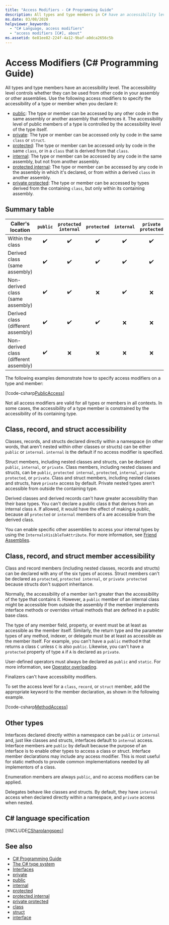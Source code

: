 ```yaml
---
title: "Access Modifiers - C# Programming Guide"
description: All types and type members in C# have an accessibility level which controls whether they can be used from other code. Review this list of access modifiers.
ms.date: 03/08/2020
helpviewer_keywords: 
  - "C# Language, access modifiers"
  - "access modifiers [C#], about"
ms.assetid: 6e81ee82-224f-4a12-9baf-a0dca2656c5b
---
```

# Access Modifiers (C# Programming Guide)

All types and type members have an accessibility level. The accessibility level controls whether they can be used from other code in your assembly or other assemblies. Use the following access modifiers to specify the accessibility of a type or member when you declare it:

- [public](../../language-reference/keywords/public.md): The type or member can be accessed by any other code in the same assembly or another assembly that references it. The accessibility level of public members of a type is controlled by the accessibility level of the type itself.
- [private](../../language-reference/keywords/private.md): The type or member can be accessed only by code in the same `class` or `struct`.
- [protected](../../language-reference/keywords/protected.md): The type or member can be accessed only by code in the same `class`, or in a `class` that is derived from that `class`.
- [internal](../../language-reference/keywords/internal.md): The type or member can be accessed by any code in the same assembly, but not from another assembly.
- [protected internal](../../language-reference/keywords/protected-internal.md): The type or member can be accessed by any code in the assembly in which it's declared, or from within a derived `class` in another assembly.
- [private protected](../../language-reference/keywords/private-protected.md): The type or member can be accessed by types derived from the containing `class`, but only within its containing assembly.

## Summary table

| Caller's location                      | `public` | `protected internal` | `protected` | `internal` | `private protected` | `private` |
| -------------------------------------- | :------: | :------------------: | :---------: | :--------: | :-----------------: | :-------: |
| Within the class                       |    ✔️️     |          ✔️           |      ✔️      |     ✔️      |          ✔️          |     ✔️     |
| Derived class (same assembly)          |    ✔️     |          ✔️           |      ✔️      |     ✔️      |          ✔️          |     ❌     |
| Non-derived class (same assembly)      |    ✔️     |          ✔️           |      ❌      |     ✔️      |          ❌          |     ❌     |
| Derived class (different assembly)     |    ✔️     |          ✔️           |      ✔️      |     ❌      |          ❌          |     ❌     |
| Non-derived class (different assembly) |    ✔️     |          ❌           |      ❌      |     ❌      |          ❌          |     ❌     |

The following examples demonstrate how to specify access modifiers on a type and member:

[!code-csharp[PublicAccess](~/samples/snippets/csharp/objectoriented/accessmodifiers.cs#PublicAccess)]

Not all access modifiers are valid for all types or members in all contexts. In some cases, the accessibility of a type member is constrained by the accessibility of its containing type.

## Class, record, and struct accessibility  

Classes, records, and structs declared directly within a namespace (in other words, that aren't nested within other classes or structs) can be either `public` or `internal`. `internal` is the default if no access modifier is specified.

Struct members, including nested classes and structs, can be declared `public`, `internal`, or `private`. Class members, including nested classes and structs, can be `public`, `protected internal`, `protected`, `internal`, `private protected`, or `private`. Class and struct members,  including nested classes and structs, have `private` access by default. Private nested types aren't accessible from outside the containing type.

Derived classes and derived records can't have greater accessibility than their base types. You can't declare a public class `B` that derives from an internal class `A`. If allowed, it would have the effect of making `A` public, because all `protected` or `internal` members of `A` are accessible from the derived class.

You can enable specific other assemblies to access your internal types by using the `InternalsVisibleToAttribute`. For more information, see [Friend Assemblies](../../../standard/assembly/friend.md).

## Class, record, and struct member accessibility  

Class and record members (including nested classes, records and structs) can be declared with any of the six types of access. Struct members can't be declared as `protected`, `protected internal`, or `private protected` because structs don't support inheritance.

Normally, the accessibility of a member isn't greater than the accessibility of the type that contains it. However, a `public` member of an internal class might be accessible from outside the assembly if the member implements interface methods or overrides virtual methods that are defined in a public base class.

The type of any member field, property, or event must be at least as accessible as the member itself. Similarly, the return type and the parameter types of any method, indexer, or delegate must be at least as accessible as the member itself. For example, you can't have a `public` method `M` that returns a class `C` unless `C` is also `public`. Likewise, you can't have a `protected` property of type `A` if `A` is declared as `private`.

User-defined operators must always be declared as `public` and `static`. For more information, see [Operator overloading](../../language-reference/operators/operator-overloading.md).

Finalizers can't have accessibility modifiers.

To set the access level for a `class`, `record`, or `struct` member, add the appropriate keyword to the member declaration, as shown in the following example.

[!code-csharp[MethodAccess](~/samples/snippets/csharp/objectoriented/accessmodifiers.cs#MethodAccess)]

## Other types

Interfaces declared directly within a namespace can be `public` or `internal` and, just like classes and structs, interfaces default to `internal` access. Interface members are `public` by default because the purpose of an interface is to enable other types to access a class or struct. Interface member declarations may include any access modifier. This is most useful for static methods to provide common implementations needed by all implementors of a class.

Enumeration members are always `public`, and no access modifiers can be applied.

Delegates behave like classes and structs. By default, they have `internal` access when declared directly within a namespace, and `private` access when nested.

## C# language specification

[!INCLUDE[CSharplangspec](~/includes/csharplangspec-md.md)]  

## See also

- [C# Programming Guide](../index.md)
- [The C# type system](../../fundamentals/types/index.md)
- [Interfaces](../../fundamentals/types/interfaces.md)
- [private](../../language-reference/keywords/private.md)
- [public](../../language-reference/keywords/public.md)
- [internal](../../language-reference/keywords/internal.md)
- [protected](../../language-reference/keywords/protected.md)
- [protected internal](../../language-reference/keywords/protected-internal.md)
- [private protected](../../language-reference/keywords/private-protected.md)
- [class](../../language-reference/keywords/class.md)
- [struct](../../language-reference/builtin-types/struct.md)
- [interface](../../language-reference/keywords/interface.md)
